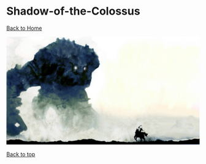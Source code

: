 # Shadow-of-the-Colossus

[Back to Home](https://github.com/RickyFoots/Wallpapers/tree/main)

</h1>

<img src="https://github.com/RickyFoots/Wallpapers/blob/main/Collection/Video%20Games/Shadow%20of%20the%20Colossus/30%20-%209Y9jXLe.jpg">

[Back to top](#Top)